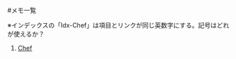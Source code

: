 #メモ一覧

※インデックスの「Idx-Chef」は項目とリンクが同じ英数字にする。記号はどれが使えるか？

1. [Chef][Idx-Chef]



[Idx-Chef]: https://github.com/Siguuuurd/GithubMemo/blob/master/README.md "Chef"
